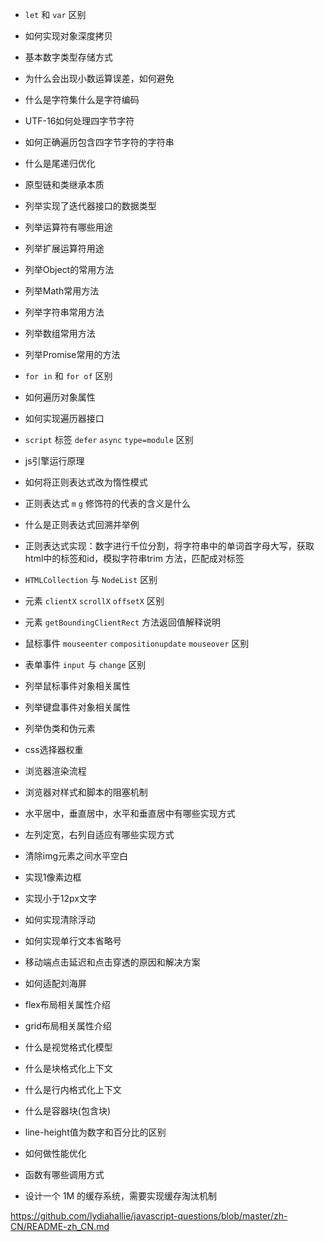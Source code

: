 - `let` 和 `var` 区别
- 如何实现对象深度拷贝
- 基本数字类型存储方式
- 为什么会出现小数运算误差，如何避免
- 什么是字符集什么是字符编码
- UTF-16如何处理四字节字符
- 如何正确遍历包含四字节字符的字符串
- 什么是尾递归优化
- 原型链和类继承本质
- 列举实现了迭代器接口的数据类型
- 列举运算符有哪些用途
- 列举扩展运算符用途
- 列举Object的常用方法
- 列举Math常用方法
- 列举字符串常用方法
- 列举数组常用方法
- 列举Promise常用的方法
- `for in` 和 `for of` 区别
- 如何遍历对象属性
- 如何实现遍历器接口
- `script` 标签 `defer` `async` `type=module` 区别 
- js引擎运行原理
- 如何将正则表达式改为惰性模式
- 正则表达式 `m` `g` 修饰符的代表的含义是什么
- 什么是正则表达式回溯并举例
- 正则表达式实现：数字进行千位分割，将字符串中的单词首字母大写，获取html中的标签和id，模拟字符串trim 方法，匹配成对标签
- `HTMLCollection` 与 `NodeList` 区别
- 元素 `clientX` `scrollX` `offsetX` 区别
- 元素 `getBoundingClientRect` 方法返回值解释说明 
- 鼠标事件 `mouseenter` `compositionupdate` `mouseover` 区别
- 表单事件 `input` 与 `change` 区别
- 列举鼠标事件对象相关属性
- 列举键盘事件对象相关属性
- 列举伪类和伪元素
- css选择器权重
- 浏览器渲染流程
- 浏览器对样式和脚本的阻塞机制
- 水平居中，垂直居中，水平和垂直居中有哪些实现方式
- 左列定宽，右列自适应有哪些实现方式
- 清除img元素之间水平空白
- 实现1像素边框
- 实现小于12px文字
- 如何实现清除浮动
- 如何实现单行文本省略号
- 移动端点击延迟和点击穿透的原因和解决方案
- 如何适配刘海屏
- flex布局相关属性介绍
- grid布局相关属性介绍
- 什么是视觉格式化模型
- 什么是块格式化上下文
- 什么是行内格式化上下文
- 什么是容器块(包含块)
- line-height值为数字和百分比的区别
- 如何做性能优化
- 函数有哪些调用方式


- 设计一个 1M 的缓存系统，需要实现缓存淘汰机制

https://github.com/lydiahallie/javascript-questions/blob/master/zh-CN/README-zh_CN.md